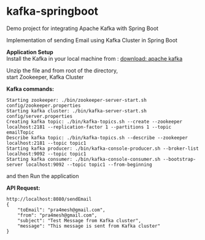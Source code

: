 # kafka-springboot
Demo project for integrating Apache Kafka with Spring Boot  

Implementation of sending Email using Kafka Cluster in Spring Boot  

__Application Setup__  
Install the Kafka in your local machine from : [download: apache kafka](https://www.apache.org/dyn/closer.cgi?path=/kafka/2.0.0/kafka_2.11-2.0.0.tgz)  

Unzip the file and from root of the directory,  
start Zookeeper, Kafka Cluster  


__Kafka commands:__  
```` 
Starting zookeeper: ./bin/zookeeper-server-start.sh config/zookeeper.properties  
Starting kafka cluster: ./bin/kafka-server-start.sh config/server.properties  
Creating kafka topic: ./bin/kafka-topics.sh --create --zookeeper localhost:2181 --replication-factor 1 --partitions 1 --topic emailTopic  
Describe kafka topic: ./bin/kafka-topics.sh --describe --zookeeper localhost:2181 --topic topic1  
Starting kafka producer: ./bin/kafka-console-producer.sh --broker-list localhost:9092 --topic topic1  
Starting kafka consumer: ./bin/kafka-console-consumer.sh --bootstrap-server localhost:9092 --topic topic1 --from-beginning  
````
and then Run the application

__API Request:__  
````
http://localhost:8080/sendEmail
{
    "toEmail": "pra4mesh@gmail.com",
    "from": "pra4mesh@gmail.com",
    "subject": "Test Message from Kafka cluster",
    "message": "This message is sent from Kafka cluster"
}
````
